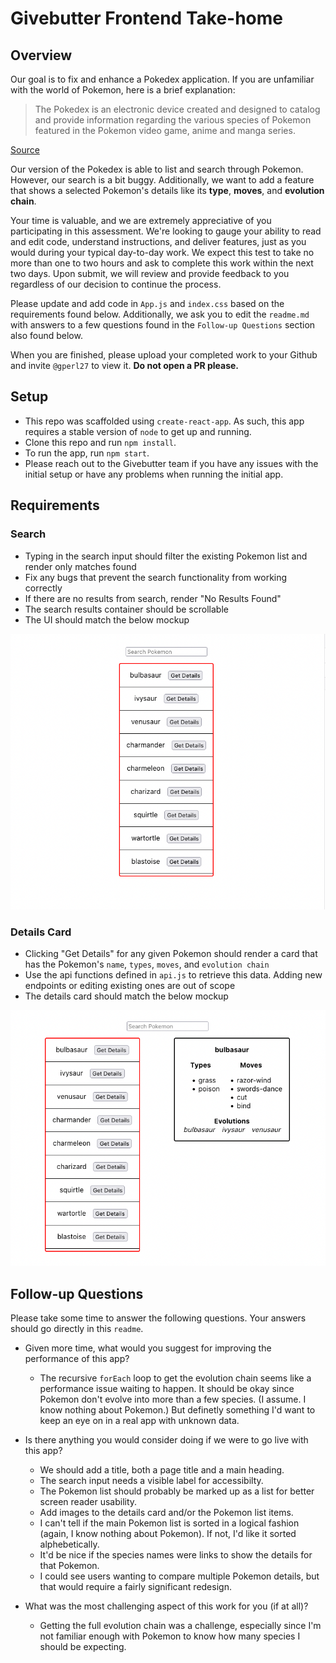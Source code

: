 # Givebutter Frontend Take-home

## Overview

Our goal is to fix and enhance a Pokedex application. If you are unfamiliar with the world of Pokemon, here is a brief explanation:

> The Pokedex is an electronic device created and designed to catalog and provide information regarding the various species of Pokemon featured in the Pokemon video game, anime and manga series.
 
[Source](https://pokemon.fandom.com/wiki/Pokedex)
 
Our version of the Pokedex is able to list and search through Pokemon. However, our search is a bit buggy. Additionally, we want to add a feature that shows a selected Pokemon's details like its **type**, **moves**, and **evolution chain**.

Your time is valuable, and we are extremely appreciative of you participating in this assessment. We're looking to gauge your ability to read and edit code, understand instructions, and deliver features, just as you would during your typical day-to-day work. We expect this test to take no more than one to two hours and ask to complete this work within the next two days. Upon submit, we will review and provide feedback to you regardless of our decision to continue the process.

Please update and add code in `App.js` and `index.css` based on the requirements found below. Additionally, we ask you to edit the `readme.md` with answers to a few questions found in the `Follow-up Questions` section also found below.

When you are finished, please upload your completed work to your Github and invite `@gperl27` to view it. **Do not open a PR please.**

## Setup

- This repo was scaffolded using `create-react-app`. As such, this app requires a stable version of `node` to get up and running.
- Clone this repo and run `npm install`.
- To run the app, run `npm start`.
- Please reach out to the Givebutter team if you have any issues with the initial setup or have any problems when running the initial app.

## Requirements

### Search
- Typing in the search input should filter the existing Pokemon list and render only matches found
- Fix any bugs that prevent the search functionality from working correctly
- If there are no results from search, render "No Results Found"
- The search results container should be scrollable
- The UI should match the below mockup

![](mockup0.png)

### Details Card
     
- Clicking "Get Details" for any given Pokemon should render a card that has the Pokemon's `name`, `types`, `moves`, and `evolution chain`
- Use the api functions defined in `api.js` to retrieve this data. Adding new endpoints or editing existing ones are out of scope
- The details card should match the below mockup

![](mockup1.png)

## Follow-up Questions

Please take some time to answer the following questions. Your answers should go directly in this `readme`.

- Given more time, what would you suggest for improving the performance of this app?
  - The recursive `forEach` loop to get the evolution chain seems like a performance issue waiting to happen. It should be okay since Pokemon don't evolve into more than a few species. (I assume. I know nothing about Pokemon.) But definetly something I'd want to keep an eye on in a real app with unknown data.

- Is there anything you would consider doing if we were to go live with this app?
  - We should add a title, both a page title and a main heading.
  - The search input needs a visible label for accessibilty.
  - The Pokemon list should probably be marked up as a list for better screen reader usability.
  - Add images to the details card and/or the Pokemon list items.
  - I can't tell if the main Pokemon list is sorted in a logical fashion (again, I know nothing about Pokemon). If not, I'd like it sorted alphebetically.
  - It'd be nice if the species names were links to show the details for that Pokemon. 
  - I could see users wanting to compare multiple Pokemon details, but that would require a fairly significant redesign.

- What was the most challenging aspect of this work for you (if at all)?
  - Getting the full evolution chain was a challenge, especially since I'm not familiar enough with Pokemon to know how many species I should be expecting.
